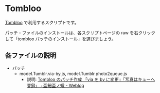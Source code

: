 # Tombloo

<a href="https://github.com/to/tombloo/wiki" title="Home - GitHub">Tombloo</a> で利用するスクリプトです。

パッチ・ファイルのインストールは、各スクリプトページの raw を右クリックして「tombloo パッチのインストール」を選びましょう。

## 各ファイルの説明

* パッチ
    * model.Tumblr.via-by.js, model.Tumblr.photo2queue.js
        * 説明: <a href="http://asiamoth.com/mt/archives/2010-05/09_2351.php" title="Tombloo のパッチ作成 「via を by に変更」「写真はキューへ登録」 : 亜細亜ノ蛾 - Weblog">Tombloo のパッチ作成 「via を by に変更」「写真はキューへ登録」 : 亜細亜ノ蛾 - Weblog</a>